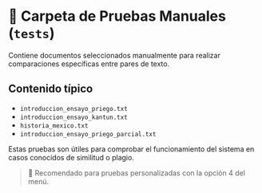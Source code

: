 # 📂 Carpeta de Pruebas Manuales (`tests`)

Contiene documentos seleccionados manualmente para realizar comparaciones específicas entre pares de texto.

## Contenido típico
- `introduccion_ensayo_priego.txt`
- `introduccion_ensayo_kantun.txt`
- `historia_mexico.txt`
- `introduccion_ensayo_priego_parcial.txt`

Estas pruebas son útiles para comprobar el funcionamiento del sistema en casos conocidos de similitud o plagio.

> 🧪 Recomendado para pruebas personalizadas con la opción 4 del menú.
